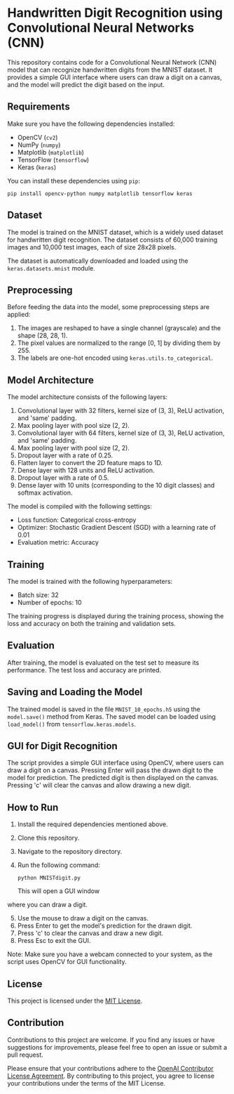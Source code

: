 # Handwritten Digit Recognition using Convolutional Neural Networks (CNN)

This repository contains code for a Convolutional Neural Network (CNN) model that can recognize handwritten digits from the MNIST dataset. It provides a simple GUI interface where users can draw a digit on a canvas, and the model will predict the digit based on the input.

## Requirements

Make sure you have the following dependencies installed:

- OpenCV (`cv2`)
- NumPy (`numpy`)
- Matplotlib (`matplotlib`)
- TensorFlow (`tensorflow`)
- Keras (`keras`)

You can install these dependencies using `pip`:

```
pip install opencv-python numpy matplotlib tensorflow keras
```

## Dataset

The model is trained on the MNIST dataset, which is a widely used dataset for handwritten digit recognition. The dataset consists of 60,000 training images and 10,000 test images, each of size 28x28 pixels.

The dataset is automatically downloaded and loaded using the `keras.datasets.mnist` module.

## Preprocessing

Before feeding the data into the model, some preprocessing steps are applied:

1. The images are reshaped to have a single channel (grayscale) and the shape (28, 28, 1).
2. The pixel values are normalized to the range [0, 1] by dividing them by 255.
3. The labels are one-hot encoded using `keras.utils.to_categorical`.

## Model Architecture

The model architecture consists of the following layers:

1. Convolutional layer with 32 filters, kernel size of (3, 3), ReLU activation, and 'same' padding.
2. Max pooling layer with pool size (2, 2).
3. Convolutional layer with 64 filters, kernel size of (3, 3), ReLU activation, and 'same' padding.
4. Max pooling layer with pool size (2, 2).
5. Dropout layer with a rate of 0.25.
6. Flatten layer to convert the 2D feature maps to 1D.
7. Dense layer with 128 units and ReLU activation.
8. Dropout layer with a rate of 0.5.
9. Dense layer with 10 units (corresponding to the 10 digit classes) and softmax activation.

The model is compiled with the following settings:

- Loss function: Categorical cross-entropy
- Optimizer: Stochastic Gradient Descent (SGD) with a learning rate of 0.01
- Evaluation metric: Accuracy

## Training

The model is trained with the following hyperparameters:

- Batch size: 32
- Number of epochs: 10

The training progress is displayed during the training process, showing the loss and accuracy on both the training and validation sets.

## Evaluation

After training, the model is evaluated on the test set to measure its performance. The test loss and accuracy are printed.

## Saving and Loading the Model

The trained model is saved in the file `MNIST_10_epochs.h5` using the `model.save()` method from Keras. The saved model can be loaded using `load_model()` from `tensorflow.keras.models`.

## GUI for Digit Recognition

The script provides a simple GUI interface using OpenCV, where users can draw a digit on a canvas. Pressing Enter will pass the drawn digit to the model for prediction. The predicted digit is then displayed on the canvas. Pressing 'c' will clear the canvas and allow drawing a new digit.

## How to Run

1. Install the required dependencies mentioned above.
2. Clone this repository.
3. Navigate to the repository directory.
4. Run the following command:

   ```
   python MNISTdigit.py
   ```

   This will open a GUI window

 where you can draw a digit.

5. Use the mouse to draw a digit on the canvas.
6. Press Enter to get the model's prediction for the drawn digit.
7. Press 'c' to clear the canvas and draw a new digit.
8. Press Esc to exit the GUI.

Note: Make sure you have a webcam connected to your system, as the script uses OpenCV for GUI functionality.

## License

This project is licensed under the [MIT License](LICENSE).

## Contribution

Contributions to this project are welcome. If you find any issues or have suggestions for improvements, please feel free to open an issue or submit a pull request.

Please ensure that your contributions adhere to the [OpenAI Contributor License Agreement](https://cla.openai.com/).
By contributing to this project, you agree to license your contributions under the terms of the MIT License.
